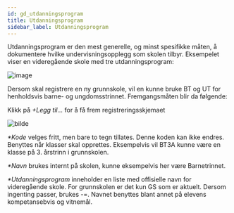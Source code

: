 ```yaml
---
id: gd_utdanningsprogram
title: Utdanningsprogram
sidebar_label: Utdanningsprogram
---
```

Utdanningsprogram er den mest generelle, og minst spesifikke måten, å dokumentere hvilke undervisningsopplegg som skolen tilbyr.
Eksempelet viser en videregående skole med tre utdanningsprogram:

![image](https://user-images.githubusercontent.com/80097133/120633181-24541600-c46a-11eb-93d9-3e296a7504cc.png)

Dersom skal registrere en ny grunnskole, vil en kunne bruke BT og UT for henholdsvis barne- og ungdomsstrinnet. Fremgangsmåten blir da følgende:

Klikk på _+Legg til..._ for å få frem registreringsskjemaet

![bilde](https://user-images.githubusercontent.com/80097133/147214048-6ee008ce-7d2c-46fb-9b39-ac172fe675d5.png)

_*Kode_ velges fritt, men bare to tegn tillates. Denne koden kan ikke endres. Benyttes når klasser skal opprettes. Eksempelvis vil BT3A kunne være en klasse på 3. årstrinn i grunnskolen.

_*Navn_ brukes internt på skolen, kunne eksempelvis her være Barnetrinnet.

_*Utdanningsprogram_ inneholder en liste med offisielle navn for videregående skole. For grunnskolen er det kun GS som er aktuelt. Dersom ingenting passer, brukes -=. Navnet benyttes blant annet på elevens kompetansebvis og vitnemål.

